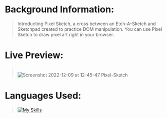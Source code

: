 # Background Information:

> Introducting Pixel Sketch, a cross between an Etch-A-Sketch and Sketchpad created to practice DOM manipulation. You can use Pixel Sketch to draw pixel art right in your browser.


# Live Preview: 

> \
![Screenshot 2022-12-09 at 12-45-47 Pixel-Sketch](https://user-images.githubusercontent.com/49926354/206762869-4b315f9a-7ac8-4ef1-820c-7202a0b9c913.png)


# Languages Used:

> [![My Skills](https://skillicons.dev/icons?i=js,html,css)](https://skillicons.dev)

